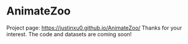 # AnimateZoo
Project page: https://justinxu0.github.io/AnimateZoo/
Thanks for your interest. The code and datasets are coming soon!
